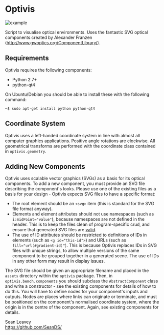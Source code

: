 # Optivis #

![example](https://cloud.githubusercontent.com/assets/5225190/5718217/570c509a-9b03-11e4-8e4a-65114fb75d43.png)

Script to visualise optical environments. Uses the fantastic SVG optical components created by Alexander Franzen (http://www.gwoptics.org/ComponentLibrary/).  

## Requirements ##
Optivis requires the following components:

* Python 2.7+
* python-qt4

On Ubuntu/Debian you should be able to install these with the following command:

`~$ sudo apt-get install python python-qt4`

## Coordinate System ##
Optivis uses a left-handed coordinate system in line with almost all computer graphics applications. Positive angle rotations are clockwise. All geometrical transforms are performed with the coordinate class contained in `optivis.geometry`.

## Adding New Components ##
Optivis uses scalable vector graphics (SVGs) as a basis for its optical components. To add a new component, you must provide an SVG file describing the component's looks. Please use one of the existing files as a basis for your design - Optivis expects SVG files to have a specific format:
 * The root element should be an `<svg>` item (this is standard for the SVG file format anyway).
 * Elements and element attributes should not use namespaces (such as `i:midPoint="value"`), because namespaces are not defined in the header. This is to keep the files clean of program-specific crud, and ensure that generated SVG files are [valid](http://validator.w3.org/).
 * The use of ID attributes should be restricted to definitions of IDs in elements (such as `<g id="this-id">`) and URLs (such as `fill="url(#gradient-id)"`). This is because Optivis replaces IDs in SVG files with unique strings, to allow multiple versions of the same component to be grouped together in a generated scene. The use of IDs in any other form may result in display issues.

The SVG file should be given an appropriate filename and placed in the `assets` directory within the `optivis` package. Then, in `optivis.bench.components` you should subclass the `AbstractComponent` class and write a constructor - see the existing components for details of how to do this. You will have to define nodes for your component's inputs and outputs. Nodes are places where links can originate or terminate, and must be positioned on the component's normalised coordinate system, where the origin is in the centre of the component. Again, see existing components for details.

Sean Leavey  
https://github.com/SeanDS/
